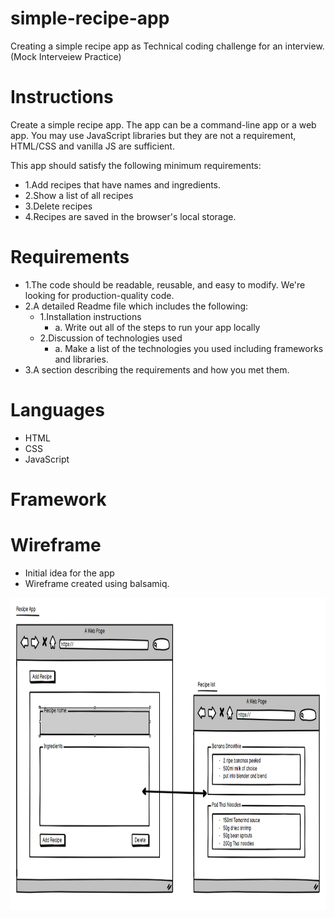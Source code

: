 # simple-recipe-app
Creating a simple recipe app as Technical coding challenge for an interview. (Mock Interveiew Practice)

# Instructions
Create a simple recipe app. The app can be a command-line app or a web app. You may use JavaScript libraries but they are not a requirement, HTML/CSS and vanilla JS are sufficient.

This app should satisfy the following minimum requirements:
- 1.Add recipes that have names and ingredients.
- 2.Show a list of all recipes
- 3.Delete recipes
- 4.Recipes are saved in the browser's local storage.

# Requirements
- 1.The code should be readable, reusable, and easy to modify. We're looking for production-quality code.
- 2.A detailed Readme file which includes the following:
    - 1.Installation instructions
        - a. Write out all of the steps to run your app locally
    - 2.Discussion of technologies used
        - a. Make a list of the technologies you used including frameworks and libraries.
- 3.A section describing the requirements and how you met them.

# Languages
- HTML
- CSS
- JavaScript

# Framework

# Wireframe
- Initial idea for the app
- Wireframe created using balsamiq.
<img src="./wire.PNG" height = "500"/>

